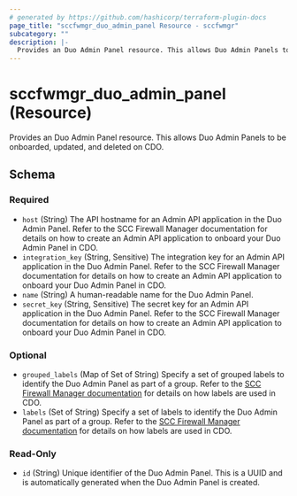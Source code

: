```yaml
---
# generated by https://github.com/hashicorp/terraform-plugin-docs
page_title: "sccfwmgr_duo_admin_panel Resource - sccfwmgr"
subcategory: ""
description: |-
  Provides an Duo Admin Panel resource. This allows Duo Admin Panels to be onboarded, updated, and deleted on CDO.
---
```


# sccfwmgr_duo_admin_panel (Resource)

Provides an Duo Admin Panel resource. This allows Duo Admin Panels to be onboarded, updated, and deleted on CDO.



<!-- schema generated by tfplugindocs -->
## Schema

### Required

- `host` (String) The API hostname for an Admin API application in the Duo Admin Panel. Refer to the SCC Firewall Manager documentation for details on how to create an Admin API application to onboard your Duo Admin Panel in CDO.
- `integration_key` (String, Sensitive) The integration key for an Admin API application in the Duo Admin Panel. Refer to the SCC Firewall Manager documentation for details on how to create an Admin API application to onboard your Duo Admin Panel in CDO.
- `name` (String) A human-readable name for the Duo Admin Panel.
- `secret_key` (String, Sensitive) The secret key for an Admin API application in the Duo Admin Panel. Refer to the SCC Firewall Manager documentation for details on how to create an Admin API application to onboard your Duo Admin Panel in CDO.

### Optional

- `grouped_labels` (Map of Set of String) Specify a set of grouped labels to identify the Duo Admin Panel as part of a group. Refer to the [SCC Firewall Manager documentation](https://docs.manage.security.cisco.com/t-applying-labels-to-devices-and-objects.html#!c-labels-and-filtering.html) for details on how labels are used in CDO.
- `labels` (Set of String) Specify a set of labels to identify the Duo Admin Panel as part of a group. Refer to the [SCC Firewall Manager documentation](https://docs.manage.security.cisco.com/t-applying-labels-to-devices-and-objects.html#!c-labels-and-filtering.html) for details on how labels are used in CDO.

### Read-Only

- `id` (String) Unique identifier of the Duo Admin Panel. This is a UUID and is automatically generated when the Duo Admin Panel is created.
